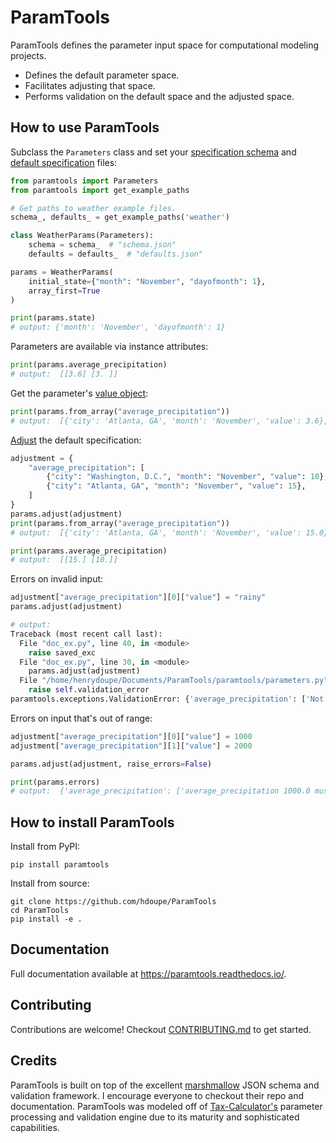 # ParamTools

ParamTools defines the parameter input space for computational modeling projects.

- Defines the default parameter space.
- Facilitates adjusting that space.
- Performs validation on the default space and the adjusted space.

How to use ParamTools
---------------------------

Subclass the `Parameters` class and set your [specification schema](https://paramtools.readthedocs.io/en/latest/spec.html#specification-schema) and [default specification](https://paramtools.readthedocs.io/en/latest/spec.html#default-specification) files:

```python
from paramtools import Parameters
from paramtools import get_example_paths

# Get paths to weather example files.
schema_, defaults_ = get_example_paths('weather')

class WeatherParams(Parameters):
    schema = schema_  # "schema.json"
    defaults = defaults_  # "defaults.json"

params = WeatherParams(
    initial_state={"month": "November", "dayofmonth": 1},
    array_first=True
)

print(params.state)
# output: {'month': 'November', 'dayofmonth': 1}

```

Parameters are available via instance attributes:

```python
print(params.average_precipitation)
# output:  [[3.6] [3. ]]

```

Get the parameter's [value object](https://paramtools.readthedocs.io/en/latest/spec.html#value-object):
```python
print(params.from_array("average_precipitation"))
# output:  [{'city': 'Atlanta, GA', 'month': 'November', 'value': 3.6}, {'city': 'Washington, D.C.', 'month': 'November', 'value': 3.0}]
```

[Adjust](https://paramtools.readthedocs.io/en/latest/spec.html#adjustment-schema) the default specification:

```python
adjustment = {
    "average_precipitation": [
        {"city": "Washington, D.C.", "month": "November", "value": 10},
        {"city": "Atlanta, GA", "month": "November", "value": 15},
    ]
}
params.adjust(adjustment)
print(params.from_array("average_precipitation"))
# output:  [{'city': 'Atlanta, GA', 'month': 'November', 'value': 15.0}, {'city': 'Washington, D.C.', 'month': 'November', 'value': 10.0}]

print(params.average_precipitation)
# output:  [[15.] [10.]]
```


Errors on invalid input:
```python
adjustment["average_precipitation"][0]["value"] = "rainy"
params.adjust(adjustment)

# output:
Traceback (most recent call last):
  File "doc_ex.py", line 40, in <module>
    raise saved_exc
  File "doc_ex.py", line 30, in <module>
    params.adjust(adjustment)
  File "/home/henrydoupe/Documents/ParamTools/paramtools/parameters.py", line 123, in adjust
    raise self.validation_error
paramtools.exceptions.ValidationError: {'average_precipitation': ['Not a valid number: rainy.']}

```

Errors on input that's out of range:
```python
adjustment["average_precipitation"][0]["value"] = 1000
adjustment["average_precipitation"][1]["value"] = 2000

params.adjust(adjustment, raise_errors=False)

print(params.errors)
# output:  {'average_precipitation': ['average_precipitation 1000.0 must be less than 50 for dimensions city=Washington, D.C. , month=November', 'average_precipitation 2000.0 must be less than 50 for dimensions city=Atlanta, GA , month=November']}

```

How to install ParamTools
-----------------------------------------

Install from PyPI:

```
pip install paramtools
```

Install from source:

```
git clone https://github.com/hdoupe/ParamTools
cd ParamTools
pip install -e .
```

Documentation
----------------
Full documentation available at https://paramtools.readthedocs.io/.

Contributing
-------------------------
Contributions are welcome! Checkout [CONTRIBUTING.md][3] to get started.

Credits
---------
ParamTools is built on top of the excellent [marshmallow][1] JSON schema and validation framework. I encourage everyone to checkout their repo and documentation. ParamTools was modeled off of [Tax-Calculator's][2] parameter processing and validation engine due to its maturity and sophisticated capabilities.

[1]: https://github.com/marshmallow-code/marshmallow
[2]: https://github.com/PSLmodels/Tax-Calculator
[3]: https://github.com/PSLmodels/ParamTools/blob/master/CONTRIBUTING.md